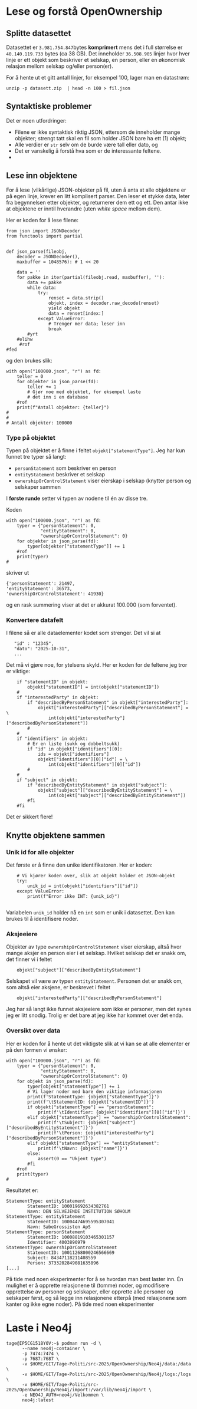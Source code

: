 # Lese og forstå OpenOwnership

## Splitte datasettet
Datasettet er `3.981.754.847`bytes **komprimert** mens det i full
størrelse er `40.140.119.733` bytes (ca 38 GB).  Det inneholder
`36.508.905` linjer hvor hver linje er ett objekt som beskriver et
selskap, en person, eller en økonomisk relasjon mellom selskap og/eller
person(er).

For å hente ut et gitt antall linjer, for eksempel 100, lager man en
datastrøm:
```
unzip -p datasett.zip  | head -n 100 > fil.json
```

## Syntaktiske problemer
Det er noen utfordringer:
- Filene er ikke syntaktisk riktig JSON, ettersom de inneholder mange
  objekter; strengt tatt skal en fil som holder JSON bare ha ett (1)
  objekt;
- Alle verdier er `str` selv om de burde være tall eller dato, og
- Det er vanskelig å forstå hva som er de interessante feltene.
- 

## Lese inn objektene

For å lese (vilkårlige) JSON-objekter på fil, uten å anta at alle
objektene er på egen linje, krever en litt komplisert parser.  Den
leser et stykke data, leter fra begynnelsen etter objekter, og
returnerer dem ett og ett.  Den antar ikke at objektene er inntil
hverandre (uten _white space_ mellom dem).

Her er koden for å lese filene:
```
from json import JSONDecoder
from functools import partial


def json_parse(fileobj, 
	decoder = JSONDecoder(), 
	maxbuffer = 1048576): # 1 << 20
    
    data = ''
    for pakke in iter(partial(fileobj.read, maxbuffer), ''):
        data += pakke
        while data:
            try:
                renset = data.strip()
                objekt, index = decoder.raw_decode(renset)
                yield objekt
                data = renset[index:]
            except ValueError:
                # Trenger mer data; leser inn
                break
	    #yrt
	#elihw
     #rof
#fed
```
og den brukes slik:
```
with open("100000.json", "r") as fd:
    teller = 0
    for objekter in json_parse(fd):
        teller += 1
		# Gjør noe med objektet, for eksempel laste
		# det inn i en database
    #rof
    print(f"Antall objekter: {teller}")
#
#
# Antall objekter: 100000
```

### Type på objektet

Typen på objektet er å finne i feltet `objekt["statementType"]`.  Jeg
har kun funnet tre typer så langt:

- `personStatement` som beskriver en person
- `entityStatement` beskriver et selskap
- `ownershipOrControlStatement` viser eierskap i selskap (knytter
person og selskaper sammen 

I **første runde** setter vi typen av nodene til én av disse tre.

Koden
```
with open("100000.json", "r") as fd:
    typer = {"personStatement": 0,
             "entityStatement": 0,
             "ownershipOrControlStatement": 0}
    for objekter in json_parse(fd):
        typer[objekter["statementType"]] += 1
    #rof
    print(typer)
#
```
skriver ut
```
{'personStatement': 21497, 
'entityStatement': 36573,
'ownershipOrControlStatement': 41930}
```
og en rask summering viser at det er akkurat 100.000 (som forventet).


### Konvertere datafelt

I filene så er alle dataelementer kodet som strenger.  Det vil si at 
```
   "id" : "12345",
   "dato": "2025-10-31",
   ...
```
Det må vi gjøre noe, for ytelsens skyld.  Her er koden for de feltene
jeg tror er viktige:
```
	if "statementID" in objekt:
		objekt["statementID"] = int(objekt["statementID"])
	#
	if "interestedParty" in objekt:
		if "describedByPersonStatement" in objekt["interestedParty"]:
			objekt["interestedParty"]["describedByPersonStatement"] = \
				int(objekt["interestedParty"]["describedByPersonStatement"])
	    #
	#
	if "identifiers" in objekt:
		# Er en liste (sukk og dobbeltsukk)
		if "id" in objekt["identifiers"][0]:
			ids = objekt["identifiers"]
			objekt["identifiers"][0]["id"] = \
				int(objekt["identifiers"][0]["id"])
	    #
	#
	if "subject" in objekt:
		if "describedByEntityStatement" in objekt["subject"]:
			objekt["subject"]["describedByEntityStatement"] = \
				int(objekt["subject"]["describedByEntityStatement"])
	    #fi
	#fi
```
Det er sikkert flere!


## Knytte objektene sammen

### Unik id for alle objekter

Det første er å finne den unike identifikatoren.  Her er koden:
```
    # Vi kjører koden over, slik at objekt holder et JSON-objekt
	try:
        unik_id = int(objekt["identifiers"]["id"])
	except ValueError:
	    print(f"Error ikke INT: {unik_id}")
	
```
Variabelen `unik_id` holder nå en `int` som er unik i datasettet.  Den
kan brukes til å identifisere noder.

### Aksjeeiere

Objekter av type `ownershipOrControlStatement` viser eierskap, altså
hvor mange aksjer en person eier i et selskap.  Hvilket selskap det er
snakk om, det finner vi i feltet
```
    objekt["subject"]["describedByEntityStatement"]
```
Selskapet vil være av typen `entityStatement`.  Personen det er
snakk om, som altså eier aksjene, er beskrevet i feltet
```
	objekt["interestedParty"]["describedByPersonStatement"]
```
Jeg har så langt ikke funnet aksjeeiere som ikke er personer, men det
synes jeg er litt snodig.  Trolig er det bare at jeg ikke har kommet
over det enda.

### Oversikt over data
Her er koden for å hente ut det viktigste slik at vi kan se at alle
elementer er på den formen vi ønsker:
```
with open("100000.json", "r") as fd:
    typer = {"personStatement": 0,
             "entityStatement": 0,
             "ownershipOrControlStatement": 0}
    for objekt in json_parse(fd):
        typer[objekt["statementType"]] += 1
        # Vi lager noder med bare den viktige informasjonen
        print(f'StatementType: {objekt["statementType"]}')
        print(f'\tStatementID: {objekt["statementID"]}')        
        if objekt["statementType"] == "personStatement":        
            print(f'\tIdentifier: {objekt["identifiers"][0]["id"]}')
        elif objekt["statementType"] == "ownershipOrControlStatement":
            print(f'\tSubject: {objekt["subject"]["describedByEntityStatement"]}')
            print(f'\tPerson: {objekt["interestedParty"]["describedByPersonStatement"]}')
        elif objekt["statementType"] == "entityStatement":
            print(f'\tNavn: {objekt["name"]}')
        else:
            assert(0 == "Ukjent type")
        #fi
    #rof
    print(typer)
#
```
Resultatet er:
```
StatementType: entityStatement
        StatementID: 100019692634382761
        Navn: DEN SELVEJENDE INSTITUTION SØHOLM
StatementType: entityStatement
        StatementID: 10004474695595307041
        Navn: SæbeGrossisten ApS
StatementType: personStatement
        StatementID: 10008819103465301157
        Identifier: 4003890979
StatementType: ownershipOrControlStatement
        StatementID: 10011268000246566669
        Subject: 84347118211408559
        Person: 3733202849081635896
[...]
```

På tide med noen eksperimenter for å se hvordan man best laster inn.
Én mulighet er å opprette relasjonene til (tomme) noder, og modifisere
opprettelse av personer og selskaper, eller opprette alle personer og
selskaper først, og så legge inn relasjonene etterpå (med relasjonene
som kanter og ikke egne noder).
På tide med noen eksperimenter


# Laste i Neo4j
```
tage@IP5CG1518Y0V:~$ podman run -d \
      --name neo4j-container \
      -p 7474:7474 \
      -p 7687:7687 \
      -v $HOME/GIT/Tage-Politi/src-2025/OpenOwnership/Neo4j/data:/data \
      -v $HOME/GIT/Tage-Politi/src-2025/OpenOwnership/Neo4j/logs:/logs \
      -v $HOME/GIT/Tage-Politi/src-2025/OpenOwnership/Neo4j/import:/var/lib/neo4j/import \
      -e NEO4J_AUTH=neo4j/Velkommen \
      neo4j:latest
```

